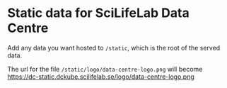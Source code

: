# Static data for SciLifeLab Data Centre

Add any data you want hosted to `/static`, which is the root of the served data.

The url for the file `/static/logo/data-centre-logo.png` will become https://dc-static.dckube.scilifelab.se/logo/data-centre-logo.png
